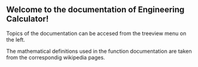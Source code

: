 Welcome to the documentation of Engineering Calculator!
---
Topics of the documentation can be accesed from the treeview menu on the left.

The mathematical definitions used in the function documentation are taken from the correspondig wikipedia pages.